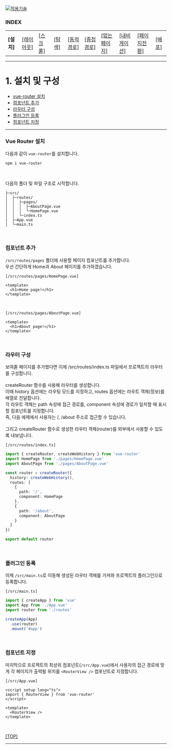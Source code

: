[vuejs]: readme.md
[![적용기술](https://skillicons.dev/icons?i=vue,vercel,ts,vscode)][vuejs]

### INDEX

<table>
  <tr>
    <td><b href="sect_01.md"> [설치]        </b></td>
    <td><a href="sect_02.md"> [레이아웃]    </a></td>
    <td><a href="sect_03.md"> [스크롤]      </a></td>
    <td><a href="sect_04.md"> [탐색]        </a></td>
    <td><a href="sect_05.md"> [동적경로]    </a></td>
    <td><a href="sect_06.md"> [중첩경로]     </a></td>
    <td><a href="sect_07.md"> [없는페이지]    </a></td>  
    <td><a href="sect_08.md"> [내비게이션]   </a></td>  
    <td><a href="sect_09.md"> [페이지전환]   </a></td>  
    <td><a href="sect_10.md"> [배포]        </a></td>  
  </tr>
</table>

---
# 1. 설치 및 구성
- [vue-router 설치](#vue-router-설치) 
- [컴포넌트 추가](#컴포넌트-추가)
- [라우터 구성](#라우터-구성)
- [플러그인 등록](#플러그인-등록)
- [컴포넌트 지정](#컴포넌트-지정)

---
### Vue Router 설치
다음과 같이 `vue-router`를 설치합니다.

```shell
npm i vue-router
```
<br/>

다음의 폴더 및 파일 구조로 시작합니다.
```shell
├─src/
│  ├─routes/
│  │  ├─pages/
│  │  │  ├─AboutPage.vue
│  │  │  └─HomePage.vue
│  │  └─index.ts
|  ├─App.vue
│  └─main.ts
```
<br/>

### 컴포넌트 추가
`/src/routes/pages` 폴더에 사용할 페이지 컴포넌트를 추가합니다. <br/>
우선 간단하게 Home과 About 페이지를 추가하겠습니다.<br/>

`[/src/routes/pages/HomePage.vue]`
```vue
<template>
  <h1>Home page!</h1>
</template>
```
<br/>

`[/src/routes/pages/AboutPage.vue]`
```vue
<template>
  <h1>About page!</h1>
</template>
```
<br/>

### 라우터 구성
보여줄 페이지를 추가했다면 이제 /src/routes/index.ts 파일에서 프로젝트의 라우터를 구성합니다. <br/>
<br/>
createRouter 함수를 사용해 라우터를 생성합니다.<br/>
이때 history 옵션에는 라우팅 모드를 지정하고, routes 옵션에는 라우트 객체(정보)를 배열로 전달합니다.<br/>
각 라우트 객체는 path 속성에 접근 경로를, component 속성에 경로가 일치할 때 표시할 컴포넌트를 지정합니다.<br/>
즉, 다음 예제에서 사용자는 /, /about 주소로 접근할 수 있습니다.<br/>
<br/>
그리고 createRouter 함수로 생성한 라우터 객체(router)를 외부에서 사용할 수 있도록 내보냅니다.<br/>

`[/src/routes/index.ts]`
```ts
import { createRouter, createWebHistory } from 'vue-router'
import HomePage from './pages/HomePage.vue'
import AboutPage from './pages/AboutPage.vue'

const router = createRouter({
  history: createWebHistory(),
  routes: [
    {
      path: '/',
      component: HomePage
    },
    {
      path: '/about',
      component: AboutPage
    }
  ]
})

export default router
```
<br/>

### 플러그인 등록
이제 `/src/main.ts`로 이동해 생성된 라우터 객체를 가져와 프로젝트의 플러그인으로 등록합니다.

`[/src/main.ts]`
```ts
import { createApp } from 'vue'
import App from './App.vue'
import router from './routes'

createApp(App)
  .use(router)
  .mount('#app')
```
<br/>

### 컴포넌트 지정
마지막으로 프로젝트의 최상위 컴포넌트(`/src/App.vue`)에서 사용자의 접근 경로에 맞게 각 페이지가 출력될 위치를 `<RouterView />` 컴포넌트로 지정합니다.

`[/src/App.vue]`
```vue
<script setup lang="ts">
import { RouterView } from 'vue-router'
</script>

<template>
  <RouterView />
</template>
```
<br/>

[[TOP]](#index)

---
